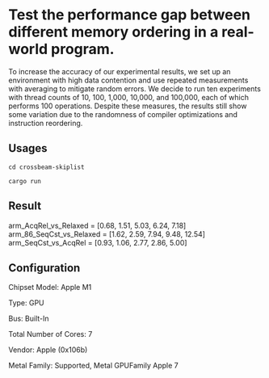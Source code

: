 # Test the performance gap between different memory ordering in a real-world program.

To increase the accuracy of our experimental results, we set up an environment with high data contention and use repeated measurements with averaging to mitigate random errors. We decide to run ten experiments with thread counts of 10, 100, 1,000, 10,000, and 100,000, each of which performs 100 operations. Despite these measures, the results still show some variation due to the randomness of compiler optimizations and instruction reordering.

## Usages

```cd crossbeam-skiplist```

```cargo run```

## Result

arm_AcqRel_vs_Relaxed = [0.68, 1.51, 5.03, 6.24, 7.18]
arm_86_SeqCst_vs_Relaxed = [1.62, 2.59, 7.94, 9.48, 12.54]
arm_SeqCst_vs_AcqRel = [0.93, 1.06, 2.77, 2.86, 5.00]


## Configuration

Chipset Model: Apple M1

Type: GPU

Bus: Built-In

Total Number of Cores: 7

Vendor: Apple (0x106b)

Metal Family: Supported, Metal GPUFamily Apple 7
